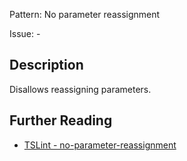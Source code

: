 Pattern: No parameter reassignment

Issue: -

## Description

Disallows reassigning parameters.

## Further Reading

* [TSLint - no-parameter-reassignment](https://palantir.github.io/tslint/rules/no-parameter-reassignment)